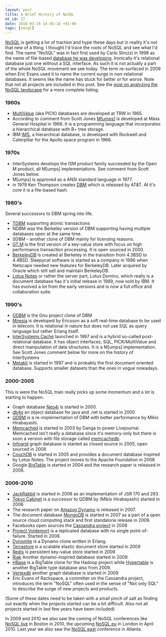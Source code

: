 ```yaml
--- 
layout: post
title: A Brief History of NoSQL
mt_id: 27
date: 2010-03-16 14:45:16 +01:00
tags: [nosql]
---
```


[NoSQL](http://en.wikipedia.org/wiki/NoSQL) is getting a lot of traction and hype these days but in reality it's not that new of a thing. I thought I'd trace the roots of NoSQL and see what I'd find. The name "NoSQL" was in fact first used by Carlo Strozzi in 1998 as the name of file-based [database he was developing](http://www.strozzi.it/cgi-bin/CSA/tw7/I/en_US/nosql/Home%20Page). Ironically it's relational database just one without a SQL interface. As such it is not actually a part of the whole NoSQL movement we see today. The term re-surfaced in 2009 when Eric Evans used it to name the current surge in non-relational databases. It seems like the name has stuck for better or for worse. Note that not all projects are included in this post. See the [post on analyzing the NoSQL landscape](http://blog.knuthaugen.no/2010/03/the-nosql-landscape.html) for a more complete listing.

### 1960s

- [MultiValue](http://en.wikipedia.org/wiki/MultiValue) (aka PICK) databases are developed at TRW in 1965.
- According to comment from Scott Jones [M[umps]](http://en.wikipedia.org/wiki/MUMPS) is developed at Mass General Hospital in 1966. It is a programming language that incorporates a hierarchical database with B+ tree storage.
- IBM [IMS](http://en.wikipedia.org/wiki/IBM_Information_Management_System), a hierarchical database, is developed with Rockwell and Caterpillar for the Apollo space program in 1966.

### 1970s

- InterSystems develops the ISM product family succeeded by the Open M product, all M[umps] implementations. See comment from Scott Jones below.
- M[umps] is approved as a ANSI standard language in 1977.
- in 1979 Ken Thompson creates [DBM](http://en.wikipedia.org/wiki/Dbm) which is released by AT&T. At it's core it is a file-based hash.

### 1980's

Several successors to DBM spring into life.

- [TDBM](http://tdbm.dss.ca/) supporting atomic transactions
- NDBM was the Berkeley version of DBM supporting having multiple databases open at the same time.
- SDBM - another clone of DBM mainly for licensing reasons.
- [GT.M](http://en.wikipedia.org/wiki/GT.M) is the first version of a key-value store with focus on high performance transaction processing. It is open sourced in 2000.
- [BerkeleyDB](http://en.wikipedia.org/wiki/Berkeley_DB) is created at Berkeley in the transition from 4.3BSD to 4.4BSD. Sleepycat software is started as a company in 1996 when Netscape needed new features for BerkeleyDB. Later acquired by Oracle which still sell and maintain BerkeleyDB.
- [Lotus Notes](http://www-01.ibm.com/software/lotus/) or rather the server part, Lotus Domino, which really is a document database has it's initial release in 1989, now sold by IBM. It has evolved a lot from the early versions and is now a full office and collaboration suite.

### 1990's

- [GDBM](http://www.vivtek.com/gdbm/) is the Gnu project clone of DBM
- [Mnesia](http://en.wikipedia.org/wiki/Mnesia) is developed by Ericsson as a soft real-time database to be used in telecom. It is relational in nature but does not use SQL as query language but rather Erlang itself.
- [InterSystems Caché](http://www.intersystems.com/) launched in 1997 and is a hybrid so-called post-relational database. It has object interfaces, SQL, PICK/MultiValue and direct manipulation of data structures. It is a M[umps] implementation. See Scott Jones comment below for more on the history of InterSystems
- [Metakit](http://en.wikipedia.org/wiki/Metakit) is started in 1997 and is probably the first document oriented database. Supports smaller datasets than the ones in vogue nowadays.

### 2000-2005

This is were the NoSQL train really picks up some momentum and a lot is starting to happen.

- Graph database [Neo4j](http://neo4j.org/) is started in 2000.
- [db4o](http://www.db4o.com/) an object database for java and .net is started in 2000
- [QDBM](http://qdbm.sourceforge.net/) is a re-implementation of DBM with better performance by Mikio Hirabayashi.
- [Memcached](http://memcached.org/) is started in 2003 by Danga to power Livejournal. Memcached isn't really a database since it's memory-only but there is soon a version with file storage called [memcachedb](http://memcachedb.org/).
- [Infogrid](http://infogrid.org) graph database is started as closed source in 2005, open sourced in 2008
- [CouchDB](http://couchdb.apache.org/) is started in 2005 and provides a document database inspired by Lotus Notes. The project moves to the Apache Foundation in 2008.
- Google [BigTable](http://en.wikipedia.org/wiki/BigTable) is started in 2004 and the research paper is released in 2006.

### 2006-2010

- [JackRabbit](http://jackrabbit.apache.org/) is started in 2006 as an implementation of JSR 170 and 283.
- [Tokyo Cabinet](http://1978th.net/tokyocabinet/) is a successor to QDBM by (Mikio Hirabayashi) started in 2006
- The research paper on [Amazon Dynamo](http://www.allthingsdistributed.com/2007/10/amazons_dynamo.html) is released in 2007.
- The document database [MongoDB](http://www.mongodb.org/display/DOCS/Home) is started in 2007 as a part of a open source cloud computing stack and first standalone release in 2009.
- Facebooks open sources the [Cassandra project](http://cassandra.apache.org/) in 2008
- [Project Voldemort](http://project-voldemort.com/) is a replicated database with no single point-of-failure. Started in 2008.
- [Dynomite](http://github.com/cliffmoon/dynomite) is a Dynamo clone written in Erlang.
- [Terrastore](http://code.google.com/p/terrastore/) is a scalable elastic document store started in 2009
- [Redis](http://code.google.com/p/redis/) is persistent key-value store started in 2009
- [Riak](http://riak.basho.com/) Another dynamo-inspired database started in 2009.
- [HBase](http://wiki.apache.org/hadoop/Hbase) is a BigTable clone for the Hadoop project while [Hypertable](http://hypertable.org/) is another BigTable type database also from 2009.
- [Vertexdb](http://github.com/stevedekorte/vertexdb) another graph database is started in 2009
- Eric Evans of Rackspace, a committer on the Cassandra project, introduces the term "NoSQL" often used in the sense of "Not only SQL" to describe the surge of new projects and products.

(Some of these dates need to be taken with a small pinch of salt as finding out exactly when the projects started can be a bit difficult. Also not all projects started in last few years have been included)

In 2009 and 2010 we also saw the coming of NoSQL conferences like [NoSQL live](http://www.10gen.com/events) in Boston in 2010, the upcoming [NoSQL eu](http://nosqleu.com/) in London in April 2010. Last year we also saw the [NoSQL east](https://nosqleast.com/2009/#location) conference in Atlanta.
